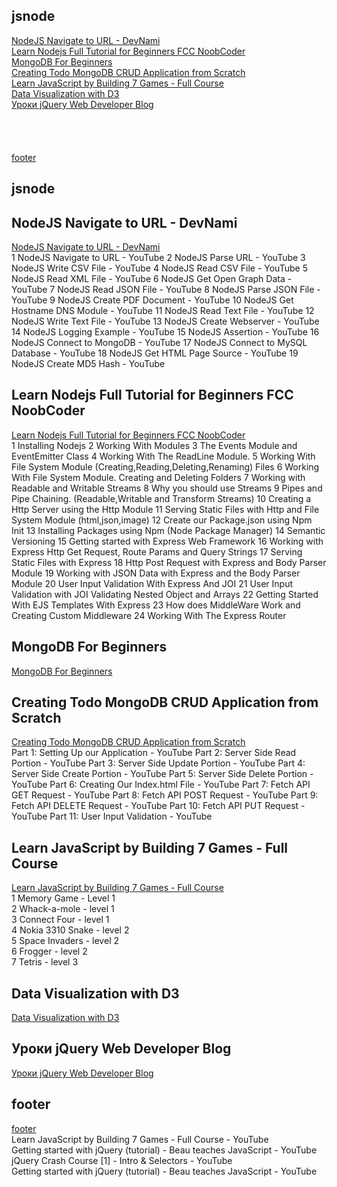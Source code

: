 ## jsnode
[NodeJS Navigate to URL - DevNami](#NodeJS-Navigate-to-URL---DevNami)  
[Learn Nodejs Full Tutorial for Beginners FCC NoobCoder](#Learn-Nodejs-Full-Tutorial-for-Beginners-FCC-NoobCoder)  
[MongoDB For Beginners](#MongoDB-For-Beginners)  
[Creating Todo MongoDB CRUD Application from Scratch](#Creating-Todo-MongoDB-CRUD-Application-from-Scratch)  
[Learn JavaScript by Building 7 Games - Full Course](#Learn-JavaScript-by-Building-7-Games---Full-Course)  
[Data Visualization with D3](#Data-Visualization-with-D3)  
[Уроки jQuery Web Developer Blog](#Уроки-jQuery-Web-Developer-Blog)  
[](#)  
[](#)  
[](#)  
[](#)  
[footer](#footer)  

## jsnode
## NodeJS Navigate to URL - DevNami
[NodeJS Navigate to URL - DevNami](d1022devnami.md)  
1 NodeJS Navigate to URL - YouTube
2 NodeJS Parse URL - YouTube
3 NodeJS Write CSV File - YouTube
4 NodeJS Read CSV File - YouTube
5 NodeJS Read XML File - YouTube
6 NodeJS Get Open Graph Data - YouTube
7 NodeJS Read JSON File - YouTube
8 NodeJS Parse JSON File - YouTube
9 NodeJS Create PDF Document - YouTube
10 NodeJS Get Hostname DNS Module - YouTube
11 NodeJS Read Text File - YouTube
12 NodeJS Write Text File - YouTube
13 NodeJS Create Webserver - YouTube
14 NodeJS Logging Example - YouTube
15 NodeJS Assertion - YouTube
16 NodeJS Connect to MongoDB - YouTube
17 NodeJS Connect to MySQL Database - YouTube
18 NodeJS Get HTML Page Source - YouTube
19 NodeJS Create MD5 Hash - YouTube

## Learn Nodejs Full Tutorial for Beginners FCC NoobCoder
[Learn Nodejs Full Tutorial for Beginners FCC NoobCoder](f2022fcc.md)   
1 Installing Nodejs
2 Working With Modules
3 The Events Module and EventEmitter Class
4 Working With The ReadLine Module.
5 Working With File System Module (Creating,Reading,Deleting,Renaming) Files
6 Working With File System Module. Creating and Deleting Folders
7 Working with Readable and Writable Streams
8 Why you should use Streams
9 Pipes and Pipe Chaining. (Readable,Writable and Transform Streams)
10 Creating a Http Server using the Http Module
11 Serving Static Files with Http and File System Module (html,json,image)
12 Create our Package.json using Npm Init
13 Installing Packages using Npm (Node Package Manager)
14 Semantic Versioning
15 Getting started with Express Web Framework
16 Working with Express Http Get Request, Route Params and Query Strings
17 Serving Static Files with Express
18 Http Post Request with Express and Body Parser Module
19 Working with JSON Data with Express and the Body Parser Module
20 User Input Validation With Express And JOI
21 User Input Validation with JOI Validating Nested Object and Arrays
22 Getting Started With EJS Templates With Express
23 How does MiddleWare Work and Creating Custom Middleware
24 Working With The Express Router
## MongoDB For Beginners
[MongoDB For Beginners](f2052mongo.md)  

## Creating Todo MongoDB CRUD Application from Scratch
[Creating Todo MongoDB CRUD Application from Scratch](f2042noobcoder.md)  
Part 1: Setting Up our Application - YouTube
Part 2: Server Side Read Portion - YouTube
Part 3: Server Side Update Portion - YouTube
Part 4: Server Side Create Portion - YouTube
Part 5: Server Side Delete Portion - YouTube
Part 6: Creating Our Index.html File - YouTube
Part 7: Fetch API GET Request - YouTube
Part 8: Fetch API POST Request - YouTube
Part 9: Fetch API DELETE Request - YouTube
Part 10: Fetch API PUT Request - YouTube
Part 11: User Input Validation - YouTube
## Learn JavaScript by Building 7 Games - Full Course
[Learn JavaScript by Building 7 Games - Full Course](f2082snake.md)  
1 Memory Game - Level 1  
2 Whack-a-mole - level 1  
3 Connect Four - level 1  
4 Nokia 3310 Snake - level 2  
5 Space Invaders - level 2  
6 Frogger - level 2  
7 Tetris - level 3  
## Data Visualization with D3
[Data Visualization with D3](f2102d3.md)  
## Уроки jQuery Web Developer Blog
[Уроки jQuery Web Developer Blog](q2022devblog.md)  
## 
[]()  
## 
[]()  
## 
[]()  
## footer
[footer](b2012content.md)  
Learn JavaScript by Building 7 Games - Full Course - YouTube  
Getting started with jQuery (tutorial) - Beau teaches JavaScript - YouTube  
jQuery Crash Course [1] - Intro & Selectors - YouTube  
Getting started with jQuery (tutorial) - Beau teaches JavaScript - YouTube  
  
  
